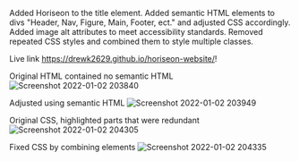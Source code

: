 Added Horiseon to the title element.
Added semantic HTML elements to divs "Header, Nav, Figure, Main, Footer, ect." and adjusted CSS accordingly.
Added image alt attributes to meet accessibility standards.
Removed repeated CSS styles and combined them to style multiple classes.


Live link
https://drewk2629.github.io/horiseon-website/! 


Original HTML contained no semantic HTML
![Screenshot 2022-01-02 203840](https://user-images.githubusercontent.com/94206317/147894860-ba4bc5ab-9670-487e-aa52-b9298f00d452.png) 

Adjusted using semantic HTML
![Screenshot 2022-01-02 203949](https://user-images.githubusercontent.com/94206317/147894838-18af05a8-8126-4dbf-b8e3-555d5657ab85.png)

Original CSS, highlighted parts that were redundant
![Screenshot 2022-01-02 204305](https://user-images.githubusercontent.com/94206317/147894842-20e4805d-09b5-4e80-80c1-e26df2201461.png) 

Fixed CSS by combining elements
![Screenshot 2022-01-02 204335](https://user-images.githubusercontent.com/94206317/147894845-1cbc8a60-8f82-49d9-bce5-13ab30bccc73.png) 
